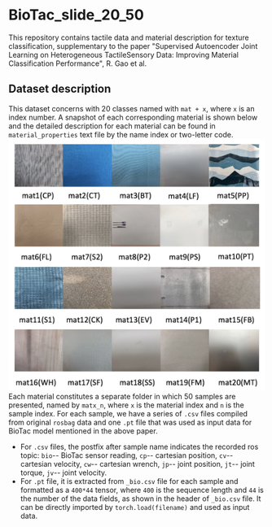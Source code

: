 # BioTac_slide_20_50
This repository contains tactile data and material description for texture classification, supplementary to the paper "Supervised  Autoencoder  Joint  Learning  on  Heterogeneous  TactileSensory  Data:  Improving  Material  Classification  Performance", R. Gao et al.

## Dataset description
This dataset concerns with 20 classes named with `mat + x`, where `x` is an index number. A snapshot of each corresponding material is shown below and the detailed description for each material can be found in `material_properties` text file by the name index or two-letter code.
![material_snaposhots](matx_collage.png "Snapshots of 20 materials")
<br/>
Each material constitutes a separate folder in which 50 samples are presented, named by `matx_n`, where `x` is the material index and `n` is the sample index. For each sample, we have a series of `.csv` files compiled from original `rosbag` data and one `.pt` file that was used as input data for BioTac model mentioned in the above paper. <br/>
* For `.csv` files, the postfix after sample name indicates the recorded ros topic: `bio`-- BioTac sensor reading, `cp`-- cartesian position, `cv`-- cartesian velocity, `cw`-- cartesian wrench, `jp`-- joint position, `jt`-- joint torque, `jv`-- joint velocity.
* For `.pt` file, it is extracted from `_bio.csv` file for each sample and formatted as a `400*44` tensor, where `400` is the sequence length and `44` is the number of the data fields, as shown in the header of `_bio.csv` file. It can be directly imported by `torch.load(filename)` and used as input data.


